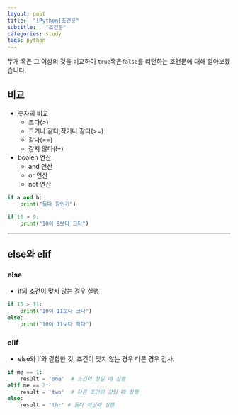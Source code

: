 ```yaml
---
layout: post
title:  "[Python]조건문"
subtitle:   "조건문"
categories: study
tags: python
---
```


두개 혹은 그 이상의 것을 비교하여 `true`혹은`false`를 리턴하는 조건문에 대해 알아보겠습니다.

## 비교

* 숫자의 비교
    * 크다(>)
    * 크거나 같다,작거나 같다(>=)
    * 같다(==)
    * 같지 않다(!=)
* boolen 연산
    * and 연산
    * or 연산
    * not 연산

```python
if a and b:
    print("둘다 참인가")

if 10 > 9:
    print("10이 9보다 크다")
```

---

## else와 elif

### else
* if의 조건이 맞지 않는 경우 실행

```python
if 10 > 11:
    print("10이 11보다 크다")
else:
    print("10이 11보다 작다")
```

### elif

* else와 if와 결합한 것, 조건이 맞지 않는 경우 다른 경우 검사.

```python
if me == 1:
    result = 'one'  # 조건이 참일 때 실행
elif me == 2:
    result = 'two'  # 다른 조건이 참일 때 실행
else:
    result = 'thr' # 둘다 아닐때 실행  
```